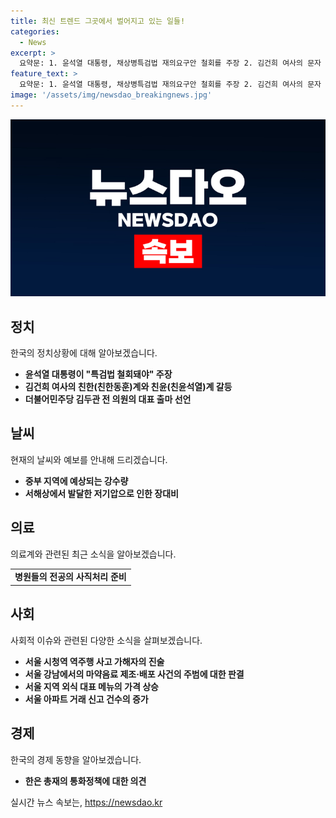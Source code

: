 ```yaml
---
title: 최신 트렌드 그곳에서 벌어지고 있는 일들!
categories:
  - News
excerpt: >
  요약문: 1. 윤석열 대통령, 채상병특검법 재의요구안 철회를 주장 2. 김건희 여사의 문자 공개로 친윤-친한 갈등 격화 3. 김두관, 민주 대표 출마 선언-민주당의 1인정당 파괴 4. 내일까지 전국에 150mm 비 예상, 대비 요망 5. 전공의 사직 처리 앞둔 병원들 난감, 정부 요청에 대응 6. 경찰, 역주행 운전자 진술 관련 추가 정보 공개 7. 중국서 강남 마약음료 제조·배포 지시한 주범 징역 판결 8. 서울 지역 외식대표 메뉴들의 가격 상승 흐름 9. 한은 총재, 정부의 금리인하 압박에도 독립적 결정 추구 10. 서울 아파트 거래량이 급증하여 6월 거래 신고 5천건 돌파
feature_text: >
  요약문: 1. 윤석열 대통령, 채상병특검법 재의요구안 철회를 주장 2. 김건희 여사의 문자 공개로 친윤-친한 갈등 격화 3. 김두관, 민주 대표 출마 선언-민주당의 1인정당 파괴 4. 내일까지 전국에 150mm 비 예상, 대비 요망 5. 전공의 사직 처리 앞둔 병원들 난감, 정부 요청에 대응 6. 경찰, 역주행 운전자 진술 관련 추가 정보 공개 7. 중국서 강남 마약음료 제조·배포 지시한 주범 징역 판결 8. 서울 지역 외식대표 메뉴들의 가격 상승 흐름 9. 한은 총재, 정부의 금리인하 압박에도 독립적 결정 추구 10. 서울 아파트 거래량이 급증하여 6월 거래 신고 5천건 돌파
image: '/assets/img/newsdao_breakingnews.jpg'
---
```


<p><img src="/assets/img/newsdao_breakingnews.jpg" alt="ranknews 속보" /></p>

<h2 data-ke-size="size26">정치</h2>

<p data-ke-size="size16">한국의 정치상황에 대해 알아보겠습니다. </p>

<ul>
  <li><b>윤석열 대통령이 "특검법 철회돼야" 주장</b></li>
  <li><b>김건희 여사의 친한(친한동훈)계와 친윤(친윤석열)계 갈등</b></li>
  <li><b>더불어민주당 김두관 전 의원의 대표 출마 선언</b></li>
</ul>

<h2 data-ke-size="size26">날씨</h2>

<p data-ke-size="size16">현재의 날씨와 예보를 안내해 드리겠습니다.</p>

<ul>
  <li><b>중부 지역에 예상되는 강수량</b></li>
  <li><b>서해상에서 발달한 저기압으로 인한 장대비</b></li>
</ul>

<h2 data-ke-size="size26">의료</h2>

<p data-ke-size="size16">의료계와 관련된 최근 소식을 알아보겠습니다.</p>

<table>
  <tr>
    <td style="text-align: center; height: 17px;"><b>병원들의 전공의 사직처리 준비</b></td>
  </tr>
</table>

<h2 data-ke-size="size26">사회</h2>

<p data-ke-size="size16">사회적 이슈와 관련된 다양한 소식을 살펴보겠습니다.</p>

<ul>
  <li><b>서울 시청역 역주행 사고 가해자의 진술</b></li>
  <li><b>서울 강남에서의 마약음료 제조·배포 사건의 주범에 대한 판결</b></li>
  <li><b>서울 지역 외식 대표 메뉴의 가격 상승</b></li>
  <li><b>서울 아파트 거래 신고 건수의 증가</b></li>
</ul>

<h2 data-ke-size="size26">경제</h2>

<p data-ke-size="size16">한국의 경제 동향을 알아보겠습니다.</p>

<ul>
  <li><b>한은 총재의 통화정책에 대한 의견</b></li>
</ul>
실시간 뉴스 속보는, <a href="https://newsdao.kr" rel="dofollow">https://newsdao.kr</a>


